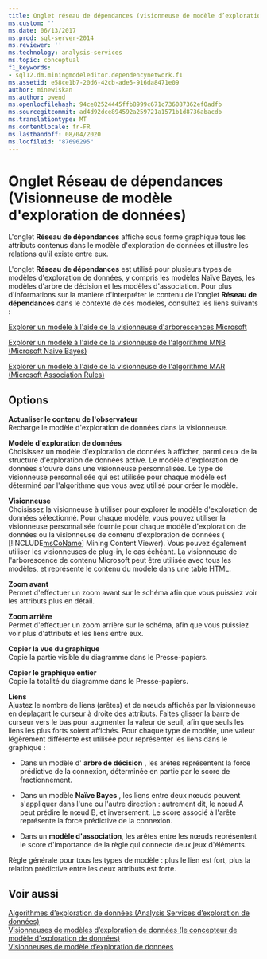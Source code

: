 ```yaml
---
title: Onglet réseau de dépendances (visionneuse de modèle d’exploration de données) | Microsoft Docs
ms.custom: ''
ms.date: 06/13/2017
ms.prod: sql-server-2014
ms.reviewer: ''
ms.technology: analysis-services
ms.topic: conceptual
f1_keywords:
- sql12.dm.miningmodeleditor.dependencynetwork.f1
ms.assetid: e58ce1b7-20d6-42cb-ade5-916da8471e09
author: minewiskan
ms.author: owend
ms.openlocfilehash: 94ce82524445ffb8999c671c736087362ef0adfb
ms.sourcegitcommit: ad4d92dce894592a259721a1571b1d8736abacdb
ms.translationtype: MT
ms.contentlocale: fr-FR
ms.lasthandoff: 08/04/2020
ms.locfileid: "87696295"
---
```

# <a name="dependency-network-tab-mining-model-viewer"></a>Onglet Réseau de dépendances (Visionneuse de modèle d'exploration de données)
  L'onglet **Réseau de dépendances** affiche sous forme graphique tous les attributs contenus dans le modèle d'exploration de données et illustre les relations qu'il existe entre eux.  
  
 L'onglet **Réseau de dépendances**  est utilisé pour plusieurs types de modèles d'exploration de données, y compris les modèles Naïve Bayes, les modèles d'arbre de décision et les modèles d'association. Pour plus d'informations sur la manière d'interpréter le contenu de l'onglet **Réseau de dépendances**  dans le contexte de ces modèles, consultez les liens suivants :  
  
 [Explorer un modèle à l'aide de la visionneuse d'arborescences Microsoft](data-mining/browse-a-model-using-the-microsoft-tree-viewer.md)  
  
 [Explorer un modèle à l'aide de la visionneuse de l'algorithme MNB (Microsoft Naive Bayes)](data-mining/browse-a-model-using-the-microsoft-naive-bayes-viewer.md)  
  
 [Explorer un modèle à l'aide de la visionneuse de l'algorithme MAR (Microsoft Association Rules)](data-mining/browse-a-model-using-the-microsoft-association-rules-viewer.md)  
  
## <a name="options"></a>Options  
 **Actualiser le contenu de l'observateur**  
 Recharge le modèle d'exploration de données dans la visionneuse.  
  
 **Modèle d'exploration de données**  
 Choisissez un modèle d'exploration de données à afficher, parmi ceux de la structure d'exploration de données active. Le modèle d'exploration de données s'ouvre dans une visionneuse personnalisée. Le type de visionneuse personnalisée qui est utilisée pour chaque modèle est déterminé par l'algorithme que vous avez utilisé pour créer le modèle.  
  
 **Visionneuse**  
 Choisissez la visionneuse à utiliser pour explorer le modèle d'exploration de données sélectionné. Pour chaque modèle, vous pouvez utiliser la visionneuse personnalisée fournie pour chaque modèle d'exploration de données ou la visionneuse de contenu d'exploration de données ( [!INCLUDE[msCoName](../includes/msconame-md.md)] Mining Content Viewer). Vous pouvez également utiliser les visionneuses de plug-in, le cas échéant. La visionneuse de l'arborescence de contenu Microsoft peut être utilisée avec tous les modèles, et représente le contenu du modèle dans une table HTML.  
  
 **Zoom avant**  
 Permet d'effectuer un zoom avant sur le schéma afin que vous puissiez voir les attributs plus en détail.  
  
 **Zoom arrière**  
 Permet d'effectuer un zoom arrière sur le schéma, afin que vous puissiez voir plus d'attributs et les liens entre eux.  
  
 **Copier la vue du graphique**  
 Copie la partie visible du diagramme dans le Presse-papiers.  
  
 **Copier le graphique entier**  
 Copie la totalité du diagramme dans le Presse-papiers.  
  
 **Liens**  
 Ajustez le nombre de liens (arêtes) et de nœuds affichés par la visionneuse en déplaçant le curseur à droite des attributs. Faites glisser la barre de curseur vers le bas pour augmenter la valeur de seuil, afin que seuls les liens les plus forts soient affichés. Pour chaque type de modèle, une valeur légèrement différente est utilisée pour représenter les liens dans le graphique :  
  
-   Dans un modèle d' **arbre de décision** , les arêtes représentent la force prédictive de la connexion, déterminée en partie par le score de fractionnement.  
  
-   Dans un modèle **Naïve Bayes** , les liens entre deux nœuds peuvent s'appliquer dans l'une ou l'autre direction : autrement dit, le nœud A peut prédire le nœud B, et inversement. Le score associé à l'arête représente la force prédictive de la connexion.  
  
-   Dans un **modèle d'association**, les arêtes entre les nœuds représentent le score d'importance de la règle qui connecte deux jeux d'éléments.  
  
 Règle générale pour tous les types de modèle : plus le lien est fort, plus la relation prédictive entre les deux attributs est forte.  
  
## <a name="see-also"></a>Voir aussi  
 [Algorithmes d’exploration de données &#40;Analysis Services d’exploration de données&#41;](data-mining/data-mining-algorithms-analysis-services-data-mining.md)   
 [Visionneuses de modèles d’exploration de données &#40;le concepteur de modèle d’exploration de données&#41;](mining-model-viewers-data-mining-model-designer.md)   
 [Visionneuses de modèle d’exploration de données](data-mining/data-mining-model-viewers.md)  
  
  
